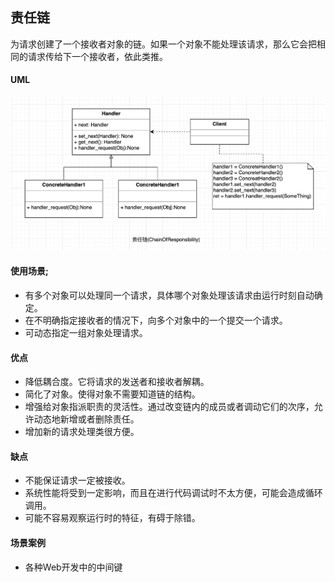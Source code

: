 ## 责任链

为请求创建了一个接收者对象的链。如果一个对象不能处理该请求，那么它会把相同的请求传给下一个接收者，依此类推。

#### UML

<div align="center"> <img src="ChainOfResponsibility.png"/> </div>

#### 使用场景;

* 有多个对象可以处理同一个请求，具体哪个对象处理该请求由运行时刻自动确定。 
* 在不明确指定接收者的情况下，向多个对象中的一个提交一个请求。 
* 可动态指定一组对象处理请求。

#### 优点

* 降低耦合度。它将请求的发送者和接收者解耦。 
* 简化了对象。使得对象不需要知道链的结构。 
* 增强给对象指派职责的灵活性。通过改变链内的成员或者调动它们的次序，允许动态地新增或者删除责任。 
* 增加新的请求处理类很方便。

#### 缺点

* 不能保证请求一定被接收。 
* 系统性能将受到一定影响，而且在进行代码调试时不太方便，可能会造成循环调用。 
* 可能不容易观察运行时的特征，有碍于除错。

#### 场景案例

* 各种Web开发中的中间键
